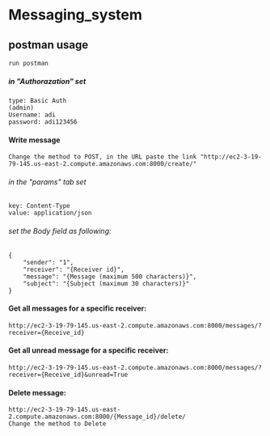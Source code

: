 # Messaging_system
 

## postman usage
```
run postman
```
##### in "Authorazation" set
``` 
type: Basic Auth 
(admin)
Username: adi
password: adi123456
```

#### Write message
```
Change the method to POST, in the URL paste the link "http://ec2-3-19-79-145.us-east-2.compute.amazonaws.com:8000/create/"
```
###### in the "params" tab set 
```
key: Content-Type 
value: application/json
```

###### set the Body field as following:
```
{
    "sender": "1",
    "receiver": "{Receiver id}",
    "message": "{Message (maximum 500 characters)}",
    "subject": "{Subject (maximum 30 characters)}"
}
```
#### Get all messages for a specific receiver:
```
http://ec2-3-19-79-145.us-east-2.compute.amazonaws.com:8000/messages/?receiver={Receive_id}
```
#### Get all unread message for a specific receiver:
```
http://ec2-3-19-79-145.us-east-2.compute.amazonaws.com:8000/messages/?receiver={Receive_id}&unread=True 
```
#### Delete message:
```
http://ec2-3-19-79-145.us-east-2.compute.amazonaws.com:8000/{Message_id}/delete/
Change the method to Delete
```




